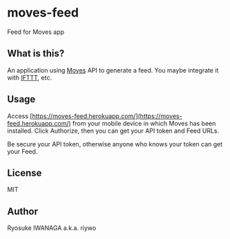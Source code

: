 # moves-feed

Feed for Moves app

## What is this?

An application using [Moves](http://www.moves-app.com/) API to generate a feed. You maybe integrate it with [IFTTT](https://ifttt.com), etc.

## Usage

Access [https://moves-feed.herokuapp.com/](https://moves-feed.herokuapp.com/) from your mobile device in which Moves has been installed. Click Authorize, then you can get your API token and Feed URLs.

Be secure your API token, otherwise anyone who knows your token can get your Feed.

## License

MIT

## Author

Ryosuke IWANAGA a.k.a. riywo
